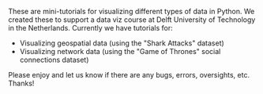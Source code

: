These are mini-tutorials for visualizing different types of data in Python. We created these to support a data viz course at Delft University of Technology in the Netherlands. Currently we have tutorials for:
- Visualizing geospatial data (using the "Shark Attacks" dataset)
- Visualizing network data (using the "Game of Thrones" social connections dataset)

Please enjoy and let us know if there are any bugs, errors, oversights, etc. Thanks!
